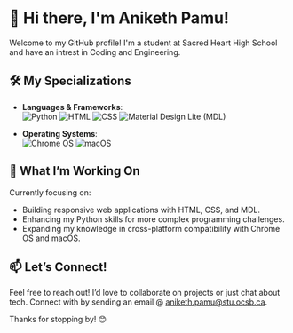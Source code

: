 # 👋 Hi there, I'm Aniketh Pamu!

Welcome to my GitHub profile! I'm a student at Sacred Heart High School and have an intrest in Coding and Engineering.

## 🛠️ My Specializations
- **Languages & Frameworks**:  
  ![Python](https://img.shields.io/badge/-Python-3776AB?style=flat&logo=python&logoColor=white)
  ![HTML](https://img.shields.io/badge/-HTML5-E34F26?style=flat&logo=html5&logoColor=white)
  ![CSS](https://img.shields.io/badge/-CSS3-1572B6?style=flat&logo=css3&logoColor=white)
  ![Material Design Lite (MDL)](https://img.shields.io/badge/-MDL-2196F3?style=flat&logo=material-design&logoColor=white)

- **Operating Systems**:  
  ![Chrome OS](https://img.shields.io/badge/-Chrome%20OS-4285F4?style=flat&logo=google-chrome&logoColor=white)
  ![macOS](https://img.shields.io/badge/-macOS-000000?style=flat&logo=apple&logoColor=white)

## 🚀 What I’m Working On
Currently focusing on:
- Building responsive web applications with HTML, CSS, and MDL.
- Enhancing my Python skills for more complex programming challenges.
- Expanding my knowledge in cross-platform compatibility with Chrome OS and macOS.

## 📫 Let’s Connect!
Feel free to reach out! I’d love to collaborate on projects or just chat about tech. Connect with by sending an email @ aniketh.pamu@stu.ocsb.ca.


Thanks for stopping by! 😊

